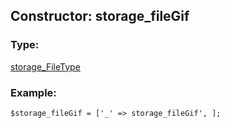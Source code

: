 ## Constructor: storage\_fileGif  

### Type: 

[storage\_FileType](../types/storage_FileType.md)
### Example:

```
$storage_fileGif = ['_' => storage_fileGif', ];
```